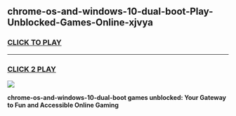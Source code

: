 
## chrome-os-and-windows-10-dual-boot-Play-Unblocked-Games-Online-xjvya
<h3>
<a href="https://premium76.site?title=chrome-os-and-windows-10-dual-boot&ref=25A">CLICK TO PLAY</a></h3>
<hr>

<h3>
<a href="https://premium76.site?title=chrome-os-and-windows-10-dual-boot&ref=25A">CLICK 2 PLAY</a>
  
</h3>

<a href="https://premium76.site?title=chrome-os-and-windows-10-dual-boot&ref=25A"><img src="https://clearcache.store/games.png"></a>


**chrome-os-and-windows-10-dual-boot games unblocked: Your Gateway to Fun and Accessible Online Gaming**
